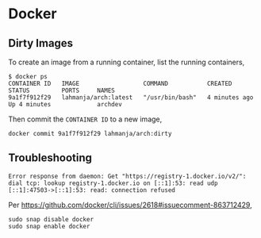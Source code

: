 # Docker

## Dirty Images

To create an image from a running container, list the running containers,

```shell
$ docker ps
CONTAINER ID   IMAGE                  COMMAND           CREATED         STATUS         PORTS     NAMES
9a1f7f912f29   lahmanja/arch:latest   "/usr/bin/bash"   4 minutes ago   Up 4 minutes             archdev

```

Then commit the `CONTAINER ID` to a new image,

```shell
docker commit 9a1f7f912f29 lahmanja/arch:dirty
```

## Troubleshooting

```shell
Error response from daemon: Get "https://registry-1.docker.io/v2/": dial tcp: lookup registry-1.docker.io on [::1]:53: read udp [::1]:47503->[::1]:53: read: connection refused
```

Per https://github.com/docker/cli/issues/2618#issuecomment-863712429,
```shell
sudo snap disable docker
sudo snap enable docker
```
